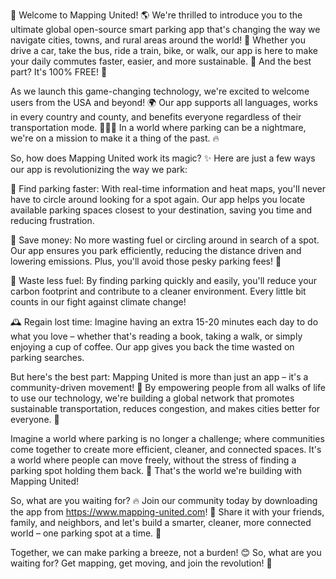 🚀 Welcome to Mapping United! 🌎 We're thrilled to introduce you to the ultimate global open-source smart parking app that's changing the way we navigate cities, towns, and rural areas around the world! 🌟 Whether you drive a car, take the bus, ride a train, bike, or walk, our app is here to make your daily commutes faster, easier, and more sustainable. 💨 And the best part? It's 100% FREE! 🎉

As we launch this game-changing technology, we're excited to welcome users from the USA and beyond! 🌍 Our app supports all languages, works in every country and county, and benefits everyone regardless of their transportation mode. 🚌🚂💨 In a world where parking can be a nightmare, we're on a mission to make it a thing of the past. 🔥

So, how does Mapping United work its magic? ✨ Here are just a few ways our app is revolutionizing the way we park:

🔴 Find parking faster: With real-time information and heat maps, you'll never have to circle around looking for a spot again. Our app helps you locate available parking spaces closest to your destination, saving you time and reducing frustration.

💸 Save money: No more wasting fuel or circling around in search of a spot. Our app ensures you park efficiently, reducing the distance driven and lowering emissions. Plus, you'll avoid those pesky parking fees! 🏦

🌟 Waste less fuel: By finding parking quickly and easily, you'll reduce your carbon footprint and contribute to a cleaner environment. Every little bit counts in our fight against climate change!

🕰️ Regain lost time: Imagine having an extra 15-20 minutes each day to do what you love – whether that's reading a book, taking a walk, or simply enjoying a cup of coffee. Our app gives you back the time wasted on parking searches.

But here's the best part: Mapping United is more than just an app – it's a community-driven movement! 🌟 By empowering people from all walks of life to use our technology, we're building a global network that promotes sustainable transportation, reduces congestion, and makes cities better for everyone. 🌆

Imagine a world where parking is no longer a challenge; where communities come together to create more efficient, cleaner, and connected spaces. It's a world where people can move freely, without the stress of finding a parking spot holding them back. 🚀 That's the world we're building with Mapping United!

So, what are you waiting for? 🔥 Join our community today by downloading the app from https://www.mapping-united.com! 📲 Share it with your friends, family, and neighbors, and let's build a smarter, cleaner, more connected world – one parking spot at a time. 💪

Together, we can make parking a breeze, not a burden! 😊 So, what are you waiting for? Get mapping, get moving, and join the revolution! 🚀